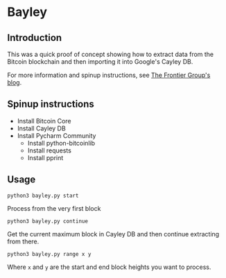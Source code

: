 # Bayley
## Introduction
This was a quick proof of concept showing how to extract data from the Bitcoin blockchain and then importing it into Google's Cayley DB.

For more information and spinup instructions, see [The Frontier Group's blog](http://blog.thefrontiergroup.com.au/2015/05/blockchain-analytics-with-cayley-db/).

## Spinup instructions

- Install Bitcoin Core
- Install Cayley DB
- Install Pycharm Community
    + Install python-bitcoinlib
    + Install requests
    + Install pprint

## Usage

`python3 bayley.py start`

Process from the very first block

`python3 bayley.py continue`

Get the current maximum block in Cayley DB and then continue extracting from there.

`python3 bayley.py range x y`

Where `x` and `y` are the start and end block heights you want to process.
